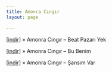 ```yaml
---
title: Amonra Cıngır
layout: page

---
```

<a href="https://cloud.mail.ru/public/472e1ca1cced/Amonra%20C%C4%B1ng%C4%B1r%20-%20Beat%20Pazari%20Yek" target="_blank">[indir]</a>  »  Amonra Cıngır &#8211; Beat Pazarı Yek

<a href="https://cloud.mail.ru/public/4bab6dbba0c8/Amonra%20C%C4%B1ng%C4%B1r%20-%20Bu%20Benim" target="_blank">[indir]</a>  »  Amonra Cıngır &#8211; Bu Benim

<a href="https://cloud.mail.ru/public/94e3495d89ba/Amonra%20C%C4%B1ng%C4%B1r%20-%20%C5%9Eans%C4%B1m%20Var" target="_blank">[indir]</a>  »  Amonra Cıngır &#8211; Şansım Var